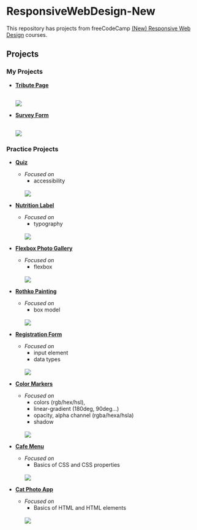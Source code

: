 # ResponsiveWebDesign-New
This repository has projects from freeCodeCamp [(New) Responsive Web Design](https://www.freecodecamp.org/learn/2022/responsive-web-design/) courses.

## Projects

### My Projects

- [**Tribute Page**](https://github.com/HakanK003/ResponsiveWebDesign-New/tree/main/TributePage)
        <div>
          <br>
          <img src="projectsScreenshots/TributePageSS.png">
        </div>

- [**Survey Form**](https://github.com/HakanK003/ResponsiveWebDesign-New/tree/main/SurveyForm)
        <div>
          <br>
          <img src="projectsScreenshots/SurveyFormSS.png">
        </div>

### Practice Projects

- [**Quiz**](https://github.com/HakanK003/ResponsiveWebDesign-New/tree/main/Quiz)
    - *Focused on* 
        - accessibility 
        <div>
          <br>
          <img src="projectsScreenshots/QuizSS.png">
        </div>

- [**Nutrition Label**](https://github.com/HakanK003/ResponsiveWebDesign-New/tree/main/NutritionLabel)
    - *Focused on* 
        - typography
        <div>
          <br>
          <img src="projectsScreenshots/NutritionLabelSS.png">
        </div>

- [**Flexbox Photo Gallery**](https://github.com/HakanK003/ResponsiveWebDesign-New/tree/main/FlexboxPhotoGallery)
    - *Focused on* 
        - flexbox
        <div>
          <br>
          <img src="projectsScreenshots/FlexboxPhotoGallerySS.png">
        </div>

- [**Rothko Painting**](https://github.com/HakanK003/ResponsiveWebDesign-New/tree/main/RothkoPainting)
    - *Focused on* 
        - box model
        <div>
          <br>
          <img src="projectsScreenshots/RothkoPaintingSS.png">
        </div>

- [**Registration Form**](https://github.com/HakanK003/ResponsiveWebDesign-New/tree/main/RegistrationForm)
    - *Focused on* 
        - input element
        - data types
        <div>
          <br>
          <img src="projectsScreenshots/RegistrationFormSS.png">
        </div>

- [**Color Markers**](https://github.com/HakanK003/ResponsiveWebDesign-New/tree/main/ColorMarkers)
    - *Focused on* 
        - colors (rgb/hex/hsl), 
        - linear-gradient (180deg, 90deg...)
        - opacity, alpha channel (rgba/hexa/hsla)
        - shadow
        <div>
          <br>
          <img src="projectsScreenshots/ColoredMarkesSS.png">
        </div>
    
- [**Cafe Menu**](https://github.com/HakanK003/ResponsiveWebDesign-New/tree/main/CafeMenu)
    - *Focused on* 
        - Basics of CSS and CSS properties
        <div>
          <br>
          <img src="projectsScreenshots/CafeMenuSS.png">
        </div>


- [**Cat Photo App**](https://github.com/HakanK003/ResponsiveWebDesign-New/tree/main/CatPhotoApp)
    - *Focused on* 
        - Basics of HTML and HTML elements
        <div>
          <br>
          <img src="projectsScreenshots/CatPhotoAppSS.png">
        </div>